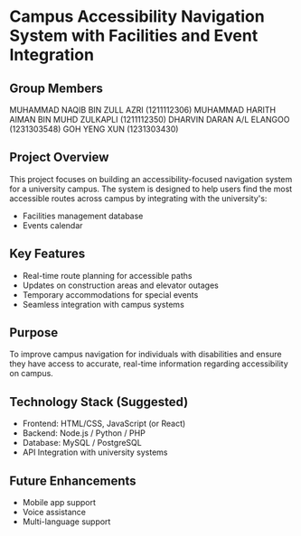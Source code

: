 # Campus Accessibility Navigation System with Facilities and Event Integration

## Group Members
MUHAMMAD NAQIB BIN ZULL AZRI (1211112306)
MUHAMMAD HARITH AIMAN BIN MUHD ZULKAPLI (1211112350)
DHARVIN DARAN A/L ELANGOO (1231303548)
GOH YENG XUN (1231303430)

## Project Overview
This project focuses on building an accessibility-focused navigation system for a university campus. The system is designed to help users find the most accessible routes across campus by integrating with the university's:

- Facilities management database
- Events calendar

## Key Features
- Real-time route planning for accessible paths
- Updates on construction areas and elevator outages
- Temporary accommodations for special events
- Seamless integration with campus systems

## Purpose
To improve campus navigation for individuals with disabilities and ensure they have access to accurate, real-time information regarding accessibility on campus.

## Technology Stack (Suggested)
- Frontend: HTML/CSS, JavaScript (or React)
- Backend: Node.js / Python / PHP
- Database: MySQL / PostgreSQL
- API Integration with university systems

## Future Enhancements
- Mobile app support
- Voice assistance
- Multi-language support

